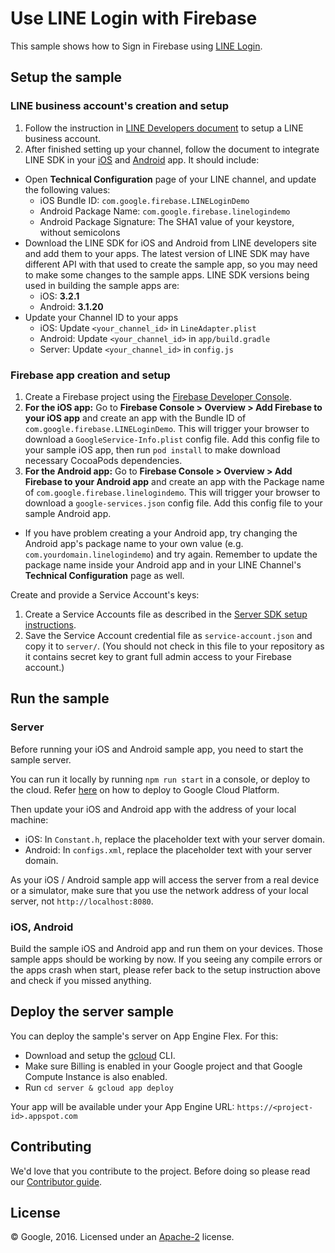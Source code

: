 # Use LINE Login with Firebase

This sample shows how to Sign in Firebase using [LINE Login](https://developers.line.me/line-login/overview).

## Setup the sample

### LINE business account's creation and setup

 1. Follow the instruction in [LINE Developers document](https://developers.line.me/line-login/overview) to setup a LINE business account.
 1. After finished setting up your channel, follow the document to integrate LINE SDK in your [iOS](https://developers.line.me/ios/overview) and [Android](https://developers.line.me/android/overview) app. It should include:
  * Open **Technical Configuration** page of your LINE channel, and update the following values:
    * iOS Bundle ID: `com.google.firebase.LINELoginDemo`
    * Android Package Name: `com.google.firebase.linelogindemo`
    * Android Package Signature: The SHA1 value of your keystore, without semicolons
  * Download the LINE SDK for iOS and Android from LINE developers site and add them to your apps. The latest version of LINE SDK may have different API with that used to create the sample app, so you may need to make some changes to the sample apps. LINE SDK versions being used in building the sample apps are:
    *  iOS: **3.2.1**
    *  Android: **3.1.20** 
  * Update your Channel ID to your apps
    * iOS: Update `<your_channel_id>` in `LineAdapter.plist`
    * Android: Update `<your_channel_id>` in `app/build.gradle` 
    * Server: Update `<your_channel_id>` in `config.js` 

### Firebase app creation and setup

 1. Create a Firebase project using the [Firebase Developer Console](https://console.firebase.google.com).
 1. **For the iOS app:** Go to **Firebase Console > Overview > Add Firebase to your iOS app** and create an app with the Bundle ID of `com.google.firebase.LINELoginDemo`. This will trigger your browser to download a `GoogleService-Info.plist` config file. Add this config file to your sample iOS app, then run `pod install` to make download necessary CocoaPods dependencies.
 1. **For the Android app:** Go to **Firebase Console > Overview > Add Firebase to your Android app** and create an app with the Package name of `com.google.firebase.linelogindemo`. This will trigger your browser to download a `google-services.json` config file. Add this config file to your sample Android app.
  * If you have problem creating a your Android app, try changing the Android app's package name to your own value (e.g. `com.yourdomain.linelogindemo`) and try again. Remember to update the package name inside your Android app and in your LINE Channel's **Technical Configuration** page as well.
 
Create and provide a Service Account's keys:
 1. Create a Service Accounts file as described in the [Server SDK setup instructions](https://firebase.google.com/docs/server/setup#add_firebase_to_your_app).
 1. Save the Service Account credential file as `service-account.json` and copy it to `server/`. 
 (You should not check in this file to your repository as it contains secret key to grant full admin access to your Firebase account.)

## Run the sample

### Server

Before running your iOS and Android sample app, you need to start the sample server.

You can run it locally by running `npm run start` in a console, or deploy to the cloud. Refer [here](#deploy-the-server-sample) on how to deploy to Google Cloud Platform.

Then update your iOS and Android app with the address of your local machine:
 * iOS: In `Constant.h`, replace the placeholder text with your server domain.
 * Android: In `configs.xml`, replace the placeholder text with your server domain.

As your iOS / Android sample app will access the server from a real device or a simulator, make sure that you use the network address of your local server, not `http://localhost:8080`.

### iOS, Android

Build the sample iOS and Android app and run them on your devices. Those sample apps should be working by now. If you seeing any compile errors or the apps crash when start, please refer back to the setup instruction above and check if you missed anything.

## Deploy the server sample

You can deploy the sample's server on App Engine Flex. For this:
  * Download and setup the [gcloud](https://cloud.google.com/sdk/) CLI.
  * Make sure Billing is enabled in your Google project and that Google Compute Instance is also enabled.
  * Run `cd server & gcloud app deploy`

 Your app will be available under your App Engine URL: `https://<project-id>.appspot.com`

## Contributing

We'd love that you contribute to the project. Before doing so please read our [Contributor guide](../CONTRIBUTING.md).


## License

© Google, 2016. Licensed under an [Apache-2](../LICENSE) license.
